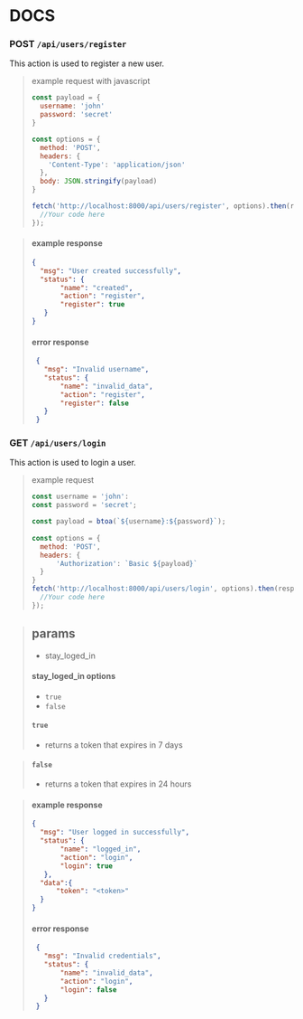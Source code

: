 # DOCS

### POST `/api/users/register`
This action is used to register a new user.

> example request with javascript
>
> ```js
> const payload = {
>   username: 'john'
>   password: 'secret'
> }
>
> const options = {
>   method: 'POST',
>   headers: {
>     'Content-Type': 'application/json'
>   },
>   body: JSON.stringify(payload)
> }   
> 
> fetch('http://localhost:8000/api/users/register', options).then(response => {
>   //Your code here    
>});
> ```

> #### example response
> ```json
> {
>   "msg": "User created successfully",
>   "status": {
>        "name": "created",
>        "action": "register",
>        "register": true
>    }
> }
> ```
> #### error response
> ```json
>  {
>    "msg": "Invalid username",
>    "status": {
>        "name": "invalid_data",
>        "action": "register",
>        "register": false
>    }
>  }
> ```


### GET `/api/users/login`
This action is used to login a user.

> example request
>
> ```js
> const username = 'john':
> const password = 'secret';
> 
> const payload = btoa(`${username}:${password}`);
>    
> const options = {
>   method: 'POST',
>   headers: {
>       'Authorization': `Basic ${payload}`
>   }
> }
> fetch('http://localhost:8000/api/users/login', options).then(response => {
>   //Your code here
>});
> ```

> ## params
> * stay_loged_in
>
>
> #### stay_loged_in options
>   * `true`
>   * `false`
>
> #### `true`
> * returns a token that expires in 7 days

> #### `false`
> * returns a token that expires in 24 hours

> #### example response
> ```json
> {
>   "msg": "User logged in successfully",
>   "status": {
>        "name": "logged_in",
>        "action": "login",
>        "login": true
>    },
>   "data":{
>       "token": "<token>" 
>   }
> }
> ```
> #### error response
> ```json
>  {
>    "msg": "Invalid credentials",
>    "status": {
>        "name": "invalid_data",
>        "action": "login",
>        "login": false
>    }
>  }
> ```
